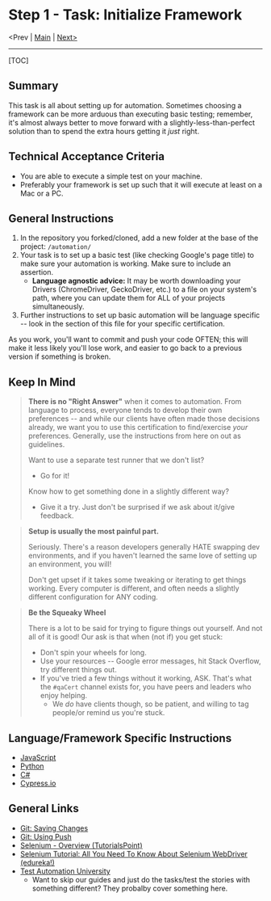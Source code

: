 # Step 1 - Task: Initialize Framework

<Prev | [Main](../../README.md) | [Next>](./step2.md)

---

[TOC]

## Summary

This task is all about setting up for automation. Sometimes choosing a framework can be more arduous than executing basic testing; remember, it's almost always better to move forward with a slightly-less-than-perfect solution than to spend the extra hours getting it _just_ right.

## Technical Acceptance Criteria

-   You are able to execute a simple test on your machine.
-   Preferably your framework is set up such that it will execute at least on a Mac or a PC.

## General Instructions

1. In the repository you forked/cloned, add a new folder at the base of the project: `/automation/`
1. Your task is to set up a basic test (like checking Google's page title) to make sure your automation is working. Make sure to include an assertion.
    - **Language agnostic advice:** It may be worth downloading your Drivers (ChromeDriver, GeckoDriver, etc.) to a file on your system's path, where you can update them for ALL of your projects simultaneously.
1. Further instructions to set up basic automation will be language specific -- look in the section of this file for your specific certification.

As you work, you'll want to commit and push your code OFTEN; this will make it less likely you'll lose work, and easier to go back to a previous version if something is broken.

## Keep In Mind

> **There is no "Right Answer"** when it comes to automation. From language to process, everyone tends to develop their own preferences -- and while our clients have often made those decisions already, we want you to use this certification to find/exercise _your_ preferences. Generally, use the instructions from here on out as guidelines.
>
> Want to use a separate test runner that we don't list?
>
> -   Go for it!
>
> Know how to get something done in a slightly different way?
>
> -   Give it a try. Just don't be surprised if we ask about it/give feedback.

> **Setup is usually the most painful part.**
>
> Seriously. There's a reason developers generally HATE swapping dev environments, and if you haven't learned the same love of setting up an environment, you will!
>
> Don't get upset if it takes some tweaking or iterating to get things working. Every computer is different, and often needs a slightly different configuration for ANY coding.

> **Be the Squeaky Wheel**
>
> There is a lot to be said for trying to figure things out yourself. And not all of it is good! Our ask is that when (not if) you get stuck:
>
> -   Don't spin your wheels for long.
> -   Use your resources -- Google error messages, hit Stack Overflow, try different things out.
> -   If you've tried a few things without it working, ASK. That's what the `#qaCert` channel exists for, you have peers and leaders who enjoy helping.
>     -   We _do_ have clients though, so be patient, and willing to tag people/or remind us you're stuck.

## Language/Framework Specific Instructions

-   [JavaScript](./js/js1.md)
-   [Python](./python/p1.md)
-   [C#](./CSharp/CSharp1.md)
-   [Cypress.io](./cypress/cy1.md)

## General Links

-   [Git: Saving Changes](https://www.atlassian.com/git/tutorials/saving-changes)
-   [Git: Using Push](https://www.atlassian.com/git/tutorials/syncing/git-push)
-   [Selenium - Overview (TutorialsPoint)](https://www.tutorialspoint.com/selenium/selenium_overview.htm)
-   [Selenium Tutorial: All You Need To Know About Selenium WebDriver (edureka!)](https://www.edureka.co/blog/selenium-tutorial)
-   [Test Automation University](testautomationu.applitools.com)
    -   Want to skip our guides and just do the tasks/test the stories with something different? They probalby cover something here.
